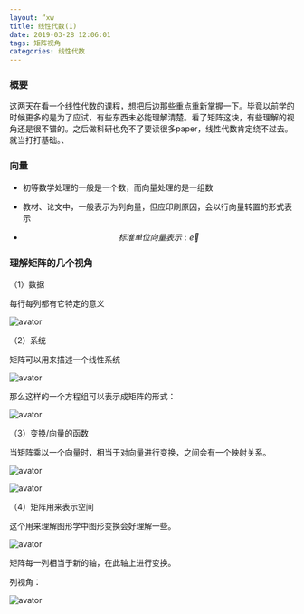 ```yaml
---
layout: “xw
title: 线性代数(1)
date: 2019-03-28 12:06:01
tags: 矩阵视角
categories: 线性代数
---
```


### 概要

这两天在看一个线性代数的课程，想把后边那些重点重新掌握一下。毕竟以前学的时候更多的是为了应试，有些东西未必能理解清楚。看了矩阵这块，有些理解的视角还是很不错的。之后做科研也免不了要读很多paper，线性代数肯定绕不过去。就当打打基础。、

<!-- more -->

### 向量

- 初等数学处理的一般是一个数，而向量处理的是一组数

- 教材、论文中，一般表示为列向量，但应印刷原因，会以行向量转置的形式表示

- $$
  标准单位向量表示:\vec{e}
  $$


### 理解矩阵的几个视角

（1）数据

每行每列都有它特定的意义

![avator](https://user-images.githubusercontent.com/29776707/55203598-f5e1ad00-5206-11e9-93ed-6ae03050c716.png)

（2）系统

矩阵可以用来描述一个线性系统

![avator](https://user-images.githubusercontent.com/29776707/55203604-fd08bb00-5206-11e9-8f3e-e54a1170058a.png)

那么这样的一个方程组可以表示成矩阵的形式：

![avator](https://user-images.githubusercontent.com/29776707/55203627-0eea5e00-5207-11e9-8c83-daaf18d2e6bb.png)

（3）变换/向量的函数

当矩阵乘以一个向量时，相当于对向量进行变换，之间会有一个映射关系。

![avator](https://user-images.githubusercontent.com/29776707/55203632-13af1200-5207-11e9-90b8-897ca07ee88f.png)



![avator](https://user-images.githubusercontent.com/29776707/55203641-190c5c80-5207-11e9-82e3-cc207ea649f4.png)

（4）矩阵用来表示空间

这个用来理解图形学中图形变换会好理解一些。

![avator](https://user-images.githubusercontent.com/29776707/55203643-1c074d00-5207-11e9-8cb1-6918ad7defdc.png)

矩阵每一列相当于新的轴，在此轴上进行变换。

列视角：

![avator](https://user-images.githubusercontent.com/29776707/55203645-1c9fe380-5207-11e9-9894-949a3748b3a2.png)

